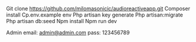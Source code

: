 
Git clone https://github.com/milomasonicic/audioreactiveapp.git
Composer install
Cp.env.example env
Php artisan key generate
Php artisan:migrate
Php artisan db:seed
Npm install
Npm run dev


Admin
email: admin@admin.com
pass: 123456789
